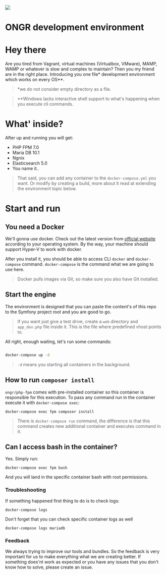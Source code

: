 ![](https://avatars2.githubusercontent.com/u/8971056?v=3&s=150)

ONGR development environment
============

# Hey there

Are you tired from Vagrant, virtual machines (Virtualbox, VMware), MAMP, WAMP or whatever is slow and complex to maintain? 
Then you my friend are in the right place. Introducing you one file* development environment which works on every OS**.

> *we do not consider empty directory as a file. 

> **Windows lacks interactive shell support to what's happening when you execute cli commands. 

# What' inside?
After up and running you will get:
- PHP FPM 7.0
- Maria DB 10.1
- Ngnix
- Elasticsearch 5.0
- You name it..

> That said, you can add any container to the `docker-compose.yml` you want.
 Or modify by creating a build, more about it read at extending the environment topic below. 

# Start and run

## You need a Docker

We'll gonna use docker. Check out the latest version from [official website][1] according to your
 operating system. By the way, your machine should support Hyper-V to work with docker.

After you install it, you should be able to access CLI `docker` and `docker-compose` command.
 `docker-compose` is the command what we are going to use here.

> Docker pulls images via Git, so make sure you also have Git installed.

## Start the engine

The environment is designed that you can paste the content's of this repo to
the Symfony project root and you are good to go. 

> If you want just give a test drive, create a `web` directory and `app_dev.php` file
 inside it. This is the file where predefined vhost points to. 


All right, enough waiting, let's run some commands:


```bash

docker-compose up -d

```

> `-d` means you starting all containers in the background. 

## How to run `composer install`

`ongr/php-fpm` comes with pre-installed container so this container is responsible for this execution.
To pass any command run in the container execute it with `docker-compose exec`:

```
docker-compose exec fpm composer install
```

> There is `docker-compose run` command, the difference is that this command
 creates new additional container and executes command in it.

## Can I access bash in the container?

Yes. Simply run:

```
docker-compose exec fpm bash
```

And you will land in the specific container bash with root permissions. 


### Troubleshooting

If something happened first thing to do is to check logs:

```
docker-compose logs
```

Don't forget that you can check specific container logs as well

```
docker-compose logs mariadb
```

### Feedback

We always trying to improve our tools and bundles. So the feedback
is very important for us to make everything what we are creating better.
If something does'nt work as expected or you have any issues that you
don't know how to solve, please create an issue. 


[1]: https://www.docker.com/products/overview#/install_the_platform

